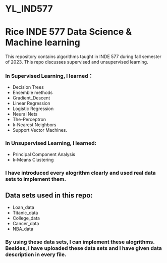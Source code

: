 # YL_IND577
# Rice INDE 577 Data Science & Machine learning
This repository contains algorithms taught in INDE 577 during fall semester of 2023.
This repo discusses supervised and unsupervised learning.

### In Supervised Learning, I learned：
* Decision Trees
* Ensemble methods
* Gradient_Descent
* Linear Regression
* Logistic Regression
* Neural Nets
* The-Perceptron
* k-Nearest Neighbors
* Support Vector Machines.
### In Unsupervised Learning, I learned:
* Principal Component Analysis
* k-Means Clustering
### I have introduced every alogrithm clearly and used real data sets to implement them.

## Data sets used in this repo:
* Loan_data
* Titanic_data
* College_data
* Cancer_data
* NBA_data
### By using these data sets, I can implement these alogrithms. Besides, I have uploaded these data sets and I have given data description in every file. 
